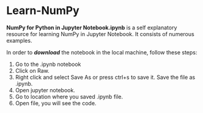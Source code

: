 # Learn-NumPy
**NumPy for Python in Jupyter Notebook.ipynb** is a self explanatory resource for learning NumPy in Jupyter Notebook. It consists of numerous examples.

In order to ***download*** the notebook in the local machine, follow these steps:

1. Go to the .ipynb notebook
2. Click on Raw.
3. Right click and select Save As or press ctrl+s to save it. Save the file as .ipynb.
4. Open jupyter notebook.
5. Go to location where you saved .ipynb file.
6. Open file, you will see the code.
